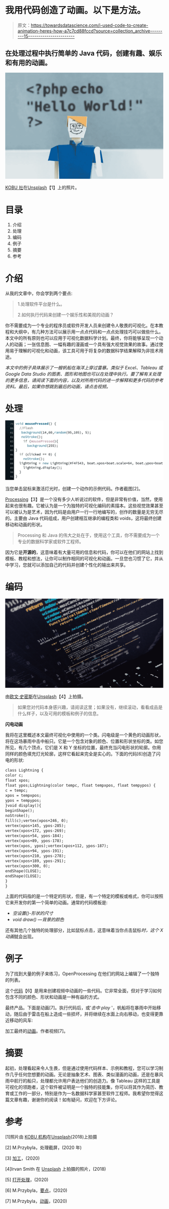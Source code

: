 # 我用代码创造了动画。以下是方法。

> 原文：<https://towardsdatascience.com/i-used-code-to-create-animation-heres-how-a7c7cd88fccd?source=collection_archive---------15----------------------->

## 在处理过程中执行简单的 Java 代码，创建有趣、娱乐和有用的动画。

![](img/cca94fbb159bcdceb421976595b29054.png)

[KOBU 社](https://unsplash.com/@kobuagency?utm_source=unsplash&utm_medium=referral&utm_content=creditCopyText)在[Unsplash](https://unsplash.com/s/photos/animation?utm_source=unsplash&utm_medium=referral&utm_content=creditCopyText)【1】上的照片。

# 目录

1.  介绍
2.  处理
3.  编码
4.  例子
5.  摘要
6.  参考

# 介绍

从我的文章中，你会学到两个要点:

> 1.处理软件平台是什么。
> 
> 2.如何执行代码来创建一个娱乐性和美观的动画？

你不需要成为一个专业的程序员或软件开发人员来创建令人敬畏的可视化。在本教程和大纲中，有几种方法可以展示用一点点代码和一点点处理技巧可以做些什么。本文中的所有原则也可以应用于可视化数据科学计划。最终，你将能够呈现一个动人的动画；一张信息图、一幅有趣的漫画或一个具有强大视觉效果的故事。通过使用易于理解的可视化和动画，该工具可用于将复杂的数据科学结果解释为非技术用途。

*本文中的例子具体展示了一艘帆船在海洋上穿过雷暴。类似于 Excel、Tableau 或 Google Data Studio 的图表、图形和地图也可以在处理中执行。要了解有关处理的更多信息，请阅读下面的内容，以及对所用代码的进一步解释和更多代码的参考资料。最后，如果你想跳到最后的动画，请点击视频。*

# 处理

![](img/170d4efbf9fff3a9173557eb232783a4.png)

当您单击鼠标来激活灯光时，创建一个动作的示例代码。作者截图[2]。

[Processing](https://processing.org/)【3】是一个没有多少人听说过的软件，但是非常有价值，当然，使用起来也很有趣。它被认为是一个为独特的可视化编码的素描本。这些视觉效果甚至可以被认为是艺术，因为代码是由用户一行一行地编写的，创作的数量是无穷无尽的。主要由 Java 代码组成，用户创建相互继承的编程类和 voids，这将最终创建移动和动画的形状。

> Processing 和 Java 的伟大之处在于，使用这个工具，你不需要成为一个专业的数据科学家或软件工程师。

因为它是**开源的**，这意味着有大量可用的信息和代码，你可以在他们的网站上找到模板、教程和想法，让你可以制作相同的可视化和动画。一旦您也习惯了它，并从中学习，您就可以添加自己的代码并创建个性化的输出来共享。

# 编码

![](img/abd48e32dec680667415abc943c94b7c.png)

由[欧文·史密斯](https://unsplash.com/@mr_vero?utm_source=unsplash&utm_medium=referral&utm_content=creditCopyText)在[Unsplash](https://unsplash.com/s/photos/animation?utm_source=unsplash&utm_medium=referral&utm_content=creditCopyText)【4】上拍摄。

> 如果您对代码本身感兴趣，请阅读这里；如果没有，继续滚动，看看成品是什么样子，以及可用的模板和例子的信息。

**闪电动画**

我将在这里概述本文最终可视化中使用的一个类。闪电级是一个黄色的动画形状，将在这场暴雨中击中船只。它是一个包含对象的颜色、位置和形状坐标的类。如您所见，有几个顶点，它们是 X 和 Y 坐标的位置，最终充当闪电形状的轮廓。你用同样的颜色填充灯光轮廓，这样它看起来完全是实心的。下面的代码[6]创造了闪电的形状:

```
class Lightning {
color c;
float xpos;
float ypos;Lightning(color tempc, float tempxpos, float tempypos) {
c = tempc;
xpos = tempxpos;
ypos = tempypos;
}void display(){
beginShape();
noStroke();
fill(c);vertex(xpos+246, 0);
vertex(xpos+145, ypos-285);
vertex(xpos+172, ypos-269);
vertex(xpos+54, ypos-184);
vertex(xpos+89, ypos-178);
vertex(xpos, ypos);vertex(xpos+112, ypos-187);
vertex(xpos+94, ypos-191);
vertex(xpos+210, ypos-278);
vertex(xpos+189, ypos-291);
vertex(xpos+300, 0);
endShape(CLOSE);
endShape(CLOSE);
}
}
```

上面的代码指的是一个特定的形状，但是，有一个特定的模板或格式，你可以按照它来开发你的第一个简单的动画。通常的代码模板是:

*   *空设置()-形状的尺寸*
*   *void draw() —背景的颜色*

还有其他几个独特的处理部分，比如鼠标点击，这意味着当你点击鼠标*时，这个 X 动画*就会出现。

# 例子

为了找到大量的例子来练习，OpenProcessing 在他们的网站上编辑了一个独特的列表。

这个[代码](https://gist.github.com/mprzybyla123/c082cc34a6fc177a145b8f3b4d8871fa)【6】是用来创建视频中动画的一些代码。它非常全面，但对于学习如何包含不同的颜色、形状和动画是一种有益的方式。

最终产品。下面是动画[7]。执行代码后，或'*击中 play* '，帆船将在暴雨中开始移动，随后由于雷击在船上造成一些损坏，并将继续在水面上向右移动，也变得更靠近移动的风车:

加工最终的[动画](https://www.youtube.com/watch?v=p7jQWiDElSk)。作者视频[7]。

# 摘要

起初，处理看起来令人生畏，但是通过使用代码样本、示例和教程，您可以学习制作几乎任何您想要的动画。无论是抽象艺术、图表、类似漫画的动画，还是在暴风雨中航行的船只，处理都允许用户表达他们的创造力。像 Tableau 这样的工具是可视化的领跑者，这个软件被证明是一个独特的技能集，你可以将其作为简历、教育或工作的一部分，特别是作为一名数据科学家甚至软件工程师。我希望你觉得这篇文章有趣，谢谢你的阅读！如有疑问，欢迎在下方评论。

# 参考

[1]照片由 [KOBU 机构](https://unsplash.com/@kobuagency?utm_source=unsplash&utm_medium=referral&utm_content=creditCopyText)在[Unsplash](https://unsplash.com/s/photos/animation?utm_source=unsplash&utm_medium=referral&utm_content=creditCopyText)(2018)上拍摄

[2] M.Przybyla，处理截屏，(2020 年)

[3] [加工](https://processing.org/)，(2020)

[4]Irvan Smith 在 [Unsplash](https://unsplash.com/s/photos/animation?utm_source=unsplash&utm_medium=referral&utm_content=creditCopyText) 上拍摄的照片，(2018)

[5] [打开处理](https://www.openprocessing.org/browse/#)，(2020)

[6] M.Przybyla，[要点](https://gist.github.com/mprzybyla123/c082cc34a6fc177a145b8f3b4d8871fa)，(2020)

[7] M.Przybyla，[动画](https://www.youtube.com/watch?v=p7jQWiDElSk)，(2020)